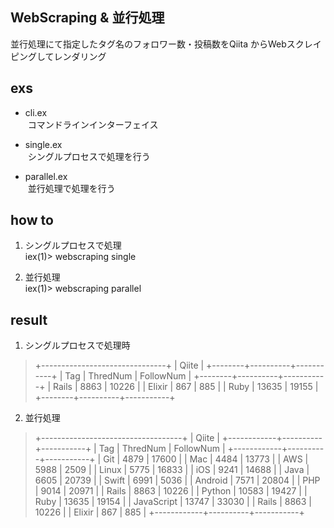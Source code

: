 ## WebScraping & 並行処理
並行処理にて指定したタグ名のフォロワー数・投稿数をQiita からWebスクレイピングしてレンダリング

## exs
- cli.ex  
  コマンドラインインターフェイス

- single.ex  
  シングルプロセスで処理を行う

- parallel.ex  
  並行処理で処理を行う

## how to
1. シングルプロセスで処理  
iex(1)> webscraping single

2. 並行処理  
iex(1)> webscraping parallel

## result
1. シングルプロセスで処理時  
> +-------------------------------+
> |             Qiite             |
> +--------+----------+-----------+
> | Tag    | ThredNum | FollowNum |
> +--------+----------+-----------+
> | Rails  | 8863     | 10226     |
> | Elixir | 867      | 885       |
> | Ruby   | 13635    | 19155     |
> +--------+----------+-----------+
> 

2. 並行処理  
> +-----------------------------------+
> |               Qiite               |
> +------------+----------+-----------+
> | Tag        | ThredNum | FollowNum |
> +------------+----------+-----------+
> | Git        | 4879     | 17600     |
> | Mac        | 4484     | 13773     |
> | AWS        | 5988     | 2509      |
> | Linux      | 5775     | 16833     |
> | iOS        | 9241     | 14688     |
> | Java       | 6605     | 20739     |
> | Swift      | 6991     | 5036      |
> | Android    | 7571     | 20804     |
> | PHP        | 9014     | 20971     |
> | Rails      | 8863     | 10226     |
> | Python     | 10583    | 19427     |
> | Ruby       | 13635    | 19154     |
> | JavaScript | 13747    | 33030     |
> | Rails      | 8863     | 10226     |
> | Elixir     | 867      | 885       |
> +------------+----------+-----------+
> 

#

